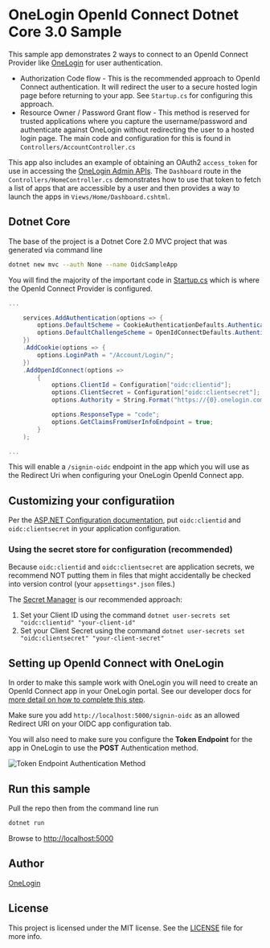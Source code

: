 # OneLogin OpenId Connect Dotnet Core 3.0 Sample

This sample app demonstrates 2 ways to connect to an OpenId Connect Provider like [OneLogin](https://www.onelogin.com)
for user authentication.

* Authorization Code flow - This is the recommended approach to OpenId Connect authentication. It will redirect the user to a secure hosted login page before returning to your app. See `Startup.cs` for configuring this approach.
* Resource Owner / Password Grant flow - This method is reserved for trusted applications where you capture the username/password and authenticate against OneLogin without redirecting the user to a hosted login page. The main code and configuration for this is found in `Controllers/AccountController.cs`

This app also includes an example of obtaining an OAuth2 `access_token` for use in accessing the [OneLogin Admin APIs](https://developers.onelogin.com/api-docs/1/getting-started/dev-overview). The `Dashboard` route in the `Controllers/HomeController.cs` demonstrates how to use that token to fetch a list of apps that are accessible by a user and then provides a way to launch the apps in `Views/Home/Dashboard.cshtml`.

## Dotnet Core

The base of the project is a Dotnet Core 2.0 MVC project that was generated via command line

```sh
dotnet new mvc --auth None --name OidcSampleApp
```

You will find the majority of the important code in [Startup.cs](Startup.cs) which is where the OpenId Connect Provider is configured.

```csharp
...

    services.AddAuthentication(options => {
        options.DefaultScheme = CookieAuthenticationDefaults.AuthenticationScheme;
        options.DefaultChallengeScheme = OpenIdConnectDefaults.AuthenticationScheme;
    })
    .AddCookie(options => {
        options.LoginPath = "/Account/Login/";
    })
    .AddOpenIdConnect(options =>
        {
            options.ClientId = Configuration["oidc:clientid"];
            options.ClientSecret = Configuration["oidc:clientsecret"];
            options.Authority = String.Format("https://{0}.onelogin.com/oidc/2", Configuration["oidc:subdomain"]);

            options.ResponseType = "code";
            options.GetClaimsFromUserInfoEndpoint = true;
        }
    );

...
```

This will enable a `/signin-oidc` endpoint in the app which you will use as the Redirect Uri when configuring your OneLogin OpenId Connect app.

## Customizing your configuratiion

Per the [ASP.NET Configuration documentation](https://docs.microsoft.com/en-us/aspnet/core/fundamentals/configuration), put `oidc:clientid` and `oidc:clientsecret` in your application configuration.

### Using the secret store for configuration (recommended)

Because `oidc:clientid` and `oidc:clientsecret` are application secrets, we recommend NOT putting them in files that might accidentally be checked into version control (your `appsettings*.json` files.)

The [Secret Manager](https://docs.microsoft.com/en-us/aspnet/core/security/app-secrets) is our recommended approach:

1. Set your Client ID using the command `dotnet user-secrets set "oidc:clientid" "your-client-id"`
1. Set your Client Secret using the command `dotnet user-secrets set "oidc:clientsecret" "your-client-secret"`

## Setting up OpenId Connect with OneLogin

In order to make this sample work with OneLogin you will need to create an OpenId Connect app in your OneLogin portal. See our developer docs for [more detail on how to complete this step](https://developers.onelogin.com/openid-connect).

Make sure you add `http://localhost:5000/signin-oidc` as an allowed Redirect URI on your OIDC app configuration tab.

You will also need to make sure you configure the **Token Endpoint** for the app in OneLogin
to use the **POST** Authentication method.

![Token Endpoint Authentication Method](https://s3.amazonaws.com/onelogin-screenshots/dev_site/images/client_secret_post.png)

## Run this sample

Pull the repo then from the command line run

```sh
dotnet run
```

Browse to [http://localhost:5000](http://localhost:5000)

## Author

[OneLogin](onelogin.com)

## License

This project is licensed under the MIT license. See the [LICENSE](LICENSE) file for more info.
